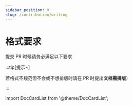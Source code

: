 ```yaml
---
sidebar_position: 0
slug: /contribution/writing
---
```


# 格式要求

提交 PR 时候请务必满足以下要求

:::tip[提示~]

若格式不规范但不会或不想排版时请在 PR 时提出**文档需排版**）

:::

import DocCardList from '@theme/DocCardList';

<DocCardList />